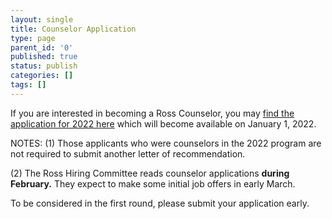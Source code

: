 ```yaml
---
layout: single
title: Counselor Application
type: page
parent_id: '0'
published: true
status: publish
categories: []
tags: []
---
```


If you are interested in becoming a Ross Counselor, you may [find the application for 2022 here](https://www.mathprograms.org/db/programs/1221) which will become available on January 1, 2022.

NOTES:
(1) Those applicants who were counselors in the 2022 program are not required to submit another letter of recommendation.

(2) The Ross Hiring Committee reads counselor applications **during February.**  They expect to make some initial job offers in early March.

To be considered in the first round, please submit your application early.

